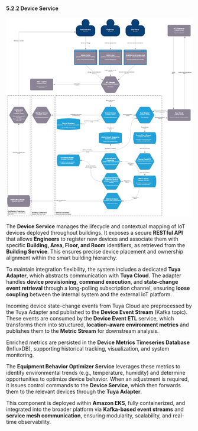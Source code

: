 #### 5.2.2 Device Service

![Device Service](../Img/SmartHomeIot.C4-Context.DeviceService.drawio.png)

The **Device Service** manages the lifecycle and contextual mapping of IoT devices deployed throughout buildings. It exposes a secure **RESTful API** that allows **Engineers** to register new devices and associate them with specific **Building, Area, Floor, and Room** identifiers, as retrieved from the **Building Service**. This ensures precise device placement and ownership alignment within the smart building hierarchy.

To maintain integration flexibility, the system includes a dedicated **Tuya Adapter**, which abstracts communication with **Tuya Cloud**. The adapter handles **device provisioning**, **command execution**, and **state-change event retrieval** through a long-polling subscription channel, ensuring **loose coupling** between the internal system and the external IoT platform.

Incoming device state-change events from Tuya Cloud are preprocessed by the Tuya Adapter and published to the **Device Event Stream** (Kafka topic). These events are consumed by the **Device Event ETL** service, which transforms them into structured, **location-aware environment metrics** and publishes them to the **Metric Stream** for downstream analysis.

Enriched metrics are persisted in the **Device Metrics Timeseries Database** (InfluxDB), supporting historical tracking, visualization, and system monitoring.

The **Equipment Behavior Optimizer Service** leverages these metrics to identify environmental trends (e.g., temperature, humidity) and determine opportunities to optimize device behavior. When an adjustment is required, it issues control commands to the **Device Service**, which then forwards them to the relevant devices through the **Tuya Adapter**.

This component is deployed within **Amazon EKS**, fully containerized, and integrated into the broader platform via **Kafka-based event streams** and **service mesh communication**, ensuring modularity, scalability, and real-time observability.